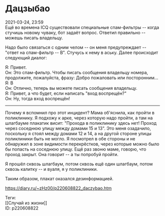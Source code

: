 Дацзыбао
=========

   
 2021-03-24, 23:59   
  Ещё во времена ICQ существовали специальные спам-фильтры -- когда стучишь новому чуваку, бот задаёт вопрос. Ответил правильно -- можешь писать владельцу.   
   
 Надо было связаться с одним челом -- он меня предупреждает -- "ответ на спам-фильтр -- В". Стучусь к нему в аську. Далее происходит следующий диалог:   
   
 Я: Привет.   
 Он: Это спам-фильтр. Чтобы писать сообщения владельцу номера, продолжите, пожалуйста, фразу: Добро пожаловать или посторонним...   
 Я: В   
 Он: Отлично, теперь вы можете писать сообщения владельцу.   
 Я: Привет, а что будет, если написать "вход воспрещён?"   
 Он: Ну, тогда вход воспрещён!   
   
 ***   
   
 Почему я вспомнил про этот инцидент? Мама об'яснила, как пройти в поликлинику. Я подхожу к арке, через которую надо пройти, а там на шлагбауме плакатик висит: "Прохода в поликлинику здесь нет! Проход через соседнюю улицу между домами 15 и 13". Это меня озадачило, поскольку я стоял между домами 12 и 14, а на другой стороне улицы поликлиники быть не могло. Я посмотрел в обе стороны и не обнаружил в зоне видимости перекрёстков, через которые можно было бы попасть на соседнюю улицу. Ещё раз звоню маме, говорю, что проход закрыт. Она говорит -- а ты попробуй пройти.   
   
 Я прошёл сквозь шлагбаум, потом сквозь ещё один шлагбаум, потом сквозь калитку -- и вуаля, я у поликлиники.   
   
 Таким образом, плакат оказался дезинформацией.   
    
 <https://diary.ru/~zHz00/p220608822_daczybao.htm>   
   
 Теги:   
 [[Случай из жизни]]   
 ID: p220608822